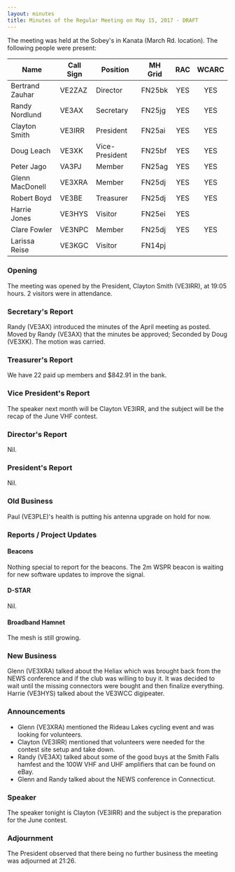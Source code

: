 ```yaml
---
layout: minutes
title: Minutes of the Regular Meeting on May 15, 2017 - DRAFT
---
```


The meeting was held at the Sobey's in Kanata (March Rd. location).
The following people were present:

| Name             | Call Sign | Position       | MH Grid | RAC | WCARC |
|------------------|-----------|----------------|---------|:---:|:-----:|
| Bertrand Zauhar  | VE2ZAZ    | Director       | FN25bk  | YES |  YES  |
| Randy Nordlund   | VE3AX     | Secretary      | FN25jg  | YES |  YES  |
| Clayton Smith    | VE3IRR    | President      | FN25ai  | YES |  YES  |
| Doug Leach       | VE3XK     | Vice-President | FN25bf  | YES |  YES  |
| Peter Jago       | VA3PJ     | Member         | FN25ag  | YES |  YES  |
| Glenn MacDonell  | VE3XRA    | Member         | FN25dj  | YES |  YES  |
| Robert Boyd      | VE3BE     | Treasurer      | FN25dj  | YES |  YES  |
| Harrie Jones     | VE3HYS    | Visitor        | FN25ei  | YES |       |
| Clare Fowler     | VE3NPC    | Member         | FN25dj  | YES |  YES  |
| Larissa Reise    | VE3KGC    | Visitor        | FN14pj  |     |       |

### Opening

The meeting was opened by the President, Clayton Smith (VE3IRR), at 19:05 hours.
2 visitors were in attendance.

### Secretary's Report

Randy (VE3AX) introduced the minutes of the April meeting as posted.
Moved by Randy (VE3AX) that the minutes be approved; Seconded by Doug (VE3XK).
The motion was carried.

### Treasurer's Report

We have 22 paid up members and $842.91 in the bank.

### Vice President's Report

The speaker next month will be Clayton VE3IRR, and the subject will be the recap of the June VHF contest.

### Director's Report

Nil.

### President's Report

Nil.

### Old Business

Paul (VE3PLE)'s health is putting his antenna upgrade on hold for now.

### Reports / Project Updates

#### Beacons

Nothing special to report for the beacons.
The 2m WSPR beacon is waiting for new software updates to improve the signal.

#### D-STAR

Nil.

#### Broadband Hamnet

The mesh is still growing.

### New Business

Glenn (VE3XRA) talked about the Heliax which was brought back from the NEWS conference and if the club was willing to buy it. It was decided to wait until the missing connectors were bought and then finalize everything.
Harrie (VE3HYS) talked about the VE3WCC digipeater.

### Announcements

* Glenn (VE3XRA) mentioned the Rideau Lakes cycling event and was looking for volunteers.
* Clayton (VE3IRR) mentioned that volunteers were needed for the contest site setup and take down.
* Randy (VE3AX) talked about some of the good buys at the Smith Falls hamfest and the 100W VHF and UHF amplifiers that can be found on eBay.
* Glenn and Randy talked about the NEWS conference in Connecticut.

### Speaker

The speaker tonight is Clayton (VE3IRR) and the subject is the preparation for the June contest.

### Adjournment

The President observed that there being no further business the meeting was
adjourned at 21:26.
